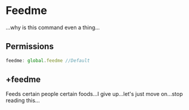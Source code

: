 # Feedme

...why is this command even a thing...
## Permissions
```js
feedme: global.feedme //Default
``` 
## +feedme

Feeds certain people certain foods...I give up...let's just move on...stop reading this...



